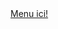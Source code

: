 <body>
    <a href="https://kotai-underscore.github.io/9-Dots-Menu/" target="_blank" rel="noopener noreferrer" >
        Menu ici!
    </a>
</body>
